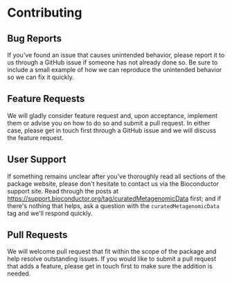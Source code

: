 # Contributing

## Bug Reports

If you've found an issue that causes unintended behavior, please report it to us through a GitHub issue if someone has not already done so. Be sure to include a small example of how we can reproduce the unintended behavior so we can fix it quickly.

## Feature Requests

We will gladly consider feature request and, upon acceptance, implement them or advise you on how to do so and submit a pull request. In either case, please get in touch first through a GitHub issue and we will discuss the feature request.

## User Support

If something remains unclear after you've thoroughly read all sections of the package website, please don't hesitate to contact us via the Bioconductor support site. Read through the posts at https://support.bioconductor.org/tag/curatedMetagenomicData first; and if there's nothing that helps, ask a question with the `curatedMetagenomicData` tag and we'll respond quickly.

## Pull Requests

We will welcome pull request that fit within the scope of the package and help resolve outstanding issues. If you would like to submit a pull request that adds a feature, please get in touch first to make sure the addition is needed.
